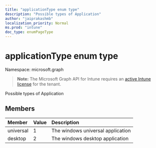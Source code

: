 ```yaml
---
title: "applicationType enum type"
description: "Possible types of Application"
author: "jaiprakashmb"
localization_priority: Normal
ms.prod: "intune"
doc_type: enumPageType
---
```


# applicationType enum type

Namespace: microsoft.graph

> **Note:** The Microsoft Graph API for Intune requires an [active Intune license](https://go.microsoft.com/fwlink/?linkid=839381) for the tenant.

Possible types of Application

## Members
|Member|Value|Description|
|:---|:---|:---|
|universal|1|The windows universal application|
|desktop|2|The windows desktop application|

